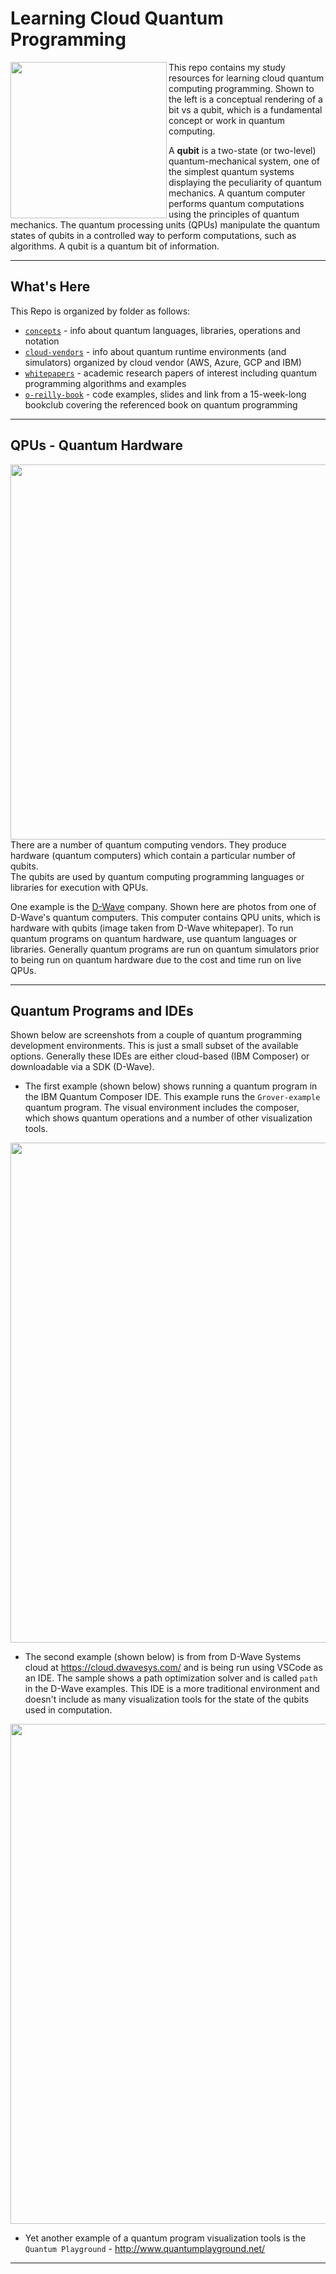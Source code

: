# Learning Cloud Quantum Programming

<img src="https://github.com/lynnlangit/learning-quantum/blob/main/images/bit-vs-qubit.png" width=250 align=left>

This repo contains my study resources for learning cloud quantum computing programming.  Shown to the left is a conceptual rendering of a bit vs a qubit, which is a fundamental concept or work in quantum computing.    

A **qubit** is a two-state (or two-level) quantum-mechanical system, one of the simplest quantum systems displaying the peculiarity of quantum mechanics. A quantum computer performs quantum computations using the principles of quantum mechanics. The quantum processing units (QPUs) manipulate the quantum states of qubits in a controlled way to perform computations, such as algorithms. A qubit is a quantum bit of information.

----

## What's Here

This Repo is organized by folder as follows:
- [`concepts`](https://github.com/lynnlangit/learning-quantum/tree/main/1_concepts) - info about quantum languages, libraries, operations and notation
- [`cloud-vendors`](https://github.com/lynnlangit/learning-quantum/tree/main/2_cloud-vendors) - info about quantum runtime environments (and simulators) organized by cloud vendor (AWS, Azure, GCP and IBM)
- [`whitepapers`](https://github.com/lynnlangit/learning-quantum/tree/main/3_whitepapers) - academic research papers of interest including quantum programming algorithms and examples
- [`o-reilly-book`](https://github.com/lynnlangit/learning-quantum/tree/main/4_oreilly-book) - code examples, slides and link from a 15-week-long bookclub covering the referenced book on quantum programming

---


## QPUs - Quantum Hardware 

<img src="https://github.com/lynnlangit/learning-quantum/blob/main/images/d-wave-hardware.png" width=600 align=right>

There are a number of quantum computing vendors.  They produce hardware (quantum computers) which contain a particular number of qubits.    
The qubits are used by quantum computing programming languages or libraries for execution with QPUs.   

One example is the [D-Wave](https://www.dwavesys.com/) company.  Shown here are photos from one of D-Wave's quantum computers.  This computer contains QPU units, which is hardware with qubits (image taken from D-Wave whitepaper). To run quantum programs on quantum hardware, use quantum languages or libraries.  Generally quantum programs are run on quantum simulators prior to being run on quantum hardware due to the cost and time run on live QPUs.


---

## Quantum Programs and IDEs

Shown below are screenshots from a couple of quantum programming development environments.  This is just a small subset of the available options.  Generally these IDEs are either cloud-based (IBM Composer) or downloadable via a SDK (D-Wave).  

- The first example (shown below) shows running a quantum program in the IBM Quantum Composer IDE.  This example runs the `Grover-example` quantum program. The visual environment includes the composer, which shows quantum operations and a number of other visualization tools. 
<img src="https://github.com/lynnlangit/learning-quantum/blob/main/images/grover.png" width=800>

- The second example (shown below) is from from D-Wave Systems cloud at https://cloud.dwavesys.com/ and is being run using VSCode as an IDE.  The sample shows a path optimization solver and is called `path` in the D-Wave examples. This IDE is a more traditional environment and doesn't include as many visualization tools for the state of the qubits used in computation.

<img src="https://github.com/lynnlangit/learning-quantum/blob/main/images/dwave-ide.png" width=800>

- Yet another example of a quantum program visualization tools is the `Quantum Playground` - http://www.quantumplayground.net/

---




